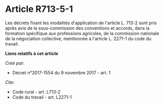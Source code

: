 # Article R713-5-1

Les décrets fixant les modalités d'application de l'article L. 713-2 sont pris après avis de la sous-commission des
conventions et accords, dans la formation spécifique aux professions agricoles, de la commission nationale de la négociation
collective, mentionnée à l'article L. 2271-1 du code du travail.

**Liens relatifs à cet article**

_Créé par_:

  - Décret n°2017-1554 du 9 novembre 2017 - art. 1

_Cite_:

  - Code rural - art. L713-2
  - Code du travail - art. L2271-1
